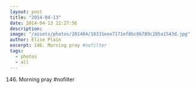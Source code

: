 ```yaml
---
layout: post
title: "2014-04-13"
date: 2014-04-13 22:27:56
description: 
image: "/assets/photos/201404/18331eee7171ef8bc8b789c285a1543d.jpg"
author: Elise Plain
excerpt: 146. Morning pray #nofilter
tags: 
  - photos
  - all
---
```


146. Morning pray #nofilter
<p></p>

